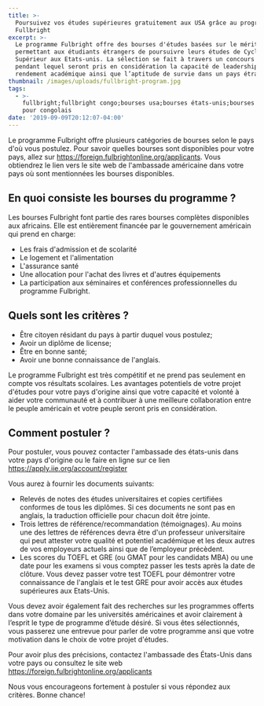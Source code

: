 ```yaml
---
title: >-
  Poursuivez vos études supérieures gratuitement aux USA grâce au programme
  Fullbright
excerpt: >-
  Le programme Fulbright offre des bourses d'études basées sur le mérite
  permettant aux étudiants étrangers de poursuivre leurs études de Cycle
  Supérieur aux Etats-unis. La sélection se fait à travers un concours ouvert
  pendant lequel seront pris en considération la capacité de leadership, le
  rendement académique ainsi que l’aptitude de survie dans un pays étranger.
thumbnail: /images/uploads/fullbright-program.jpg
tags:
  - >-
    fullbright;fullbright congo;bourses usa;bourses états-unis;bourses d'études
    pour congolais
date: '2019-09-09T20:12:07-04:00'
---
```

Le programme Fulbright offre plusieurs catégories de bourses selon le pays d'où vous postulez. Pour savoir quelles bourses sont disponibles pour votre pays, allez sur <a href="https://foreign.fulbrightonline.org/applicants" target="_blank" rel="noopener noreferrer">https://foreign.fulbrightonline.org/applicants</a>. Vous obtiendrez le lien vers le site web de l'ambassade américaine dans votre pays où sont mentionnées les bourses disponibles.

## En quoi consiste les bourses du programme ?

Les bourses Fulbright font partie des rares bourses complètes disponibles aux africains. Elle est entièrement financée par le gouvernement américain qui prend en charge:

* Les frais d'admission et de scolarité
* Le logement et l'alimentation
* L'assurance santé
* Une allocation pour l'achat des livres et d'autres équipements
* La participation aux séminaires et conférences professionnelles du programme Fulbright.

## Quels sont les critères ?

* Être citoyen résidant du pays à partir duquel vous postulez;
* Avoir un diplôme de license;
* Être en bonne santé;
* Avoir une bonne connaissance de l'anglais.

Le programme Fulbright est très compétitif et ne prend pas seulement en compte vos résultats scolaires. Les avantages potentiels de votre projet d'études pour votre pays d'origine ainsi que votre capacité et volonté à aider votre communauté et à contribuer à une meilleure collaboration entre le peuple américain et votre peuple seront pris en considération.

## Comment postuler ?

Pour postuler, vous pouvez contacter l'ambassade des états-unis dans votre pays d'origine ou le faire en ligne sur ce lien <a href="https://apply.iie.org/account/register" target="_blank" rel="noopener noreferrer">https://apply.iie.org/account/register</a>

Vous aurez à fournir les documents suivants:

* Relevés de notes des études universitaires et copies certifiées conformes de tous les diplômes. Si ces documents ne sont pas en anglais, la traduction officielle pour chacun doit être jointe.
* Trois lettres de référence/recommandation (témoignages). Au moins une des lettres de références devra être d'un professeur universitaire qui peut attester votre qualité et potentiel académique et les deux autres de vos employeurs actuels ainsi que de l’employeur précèdent.
* Les scores du TOEFL et GRE (ou GMAT pour les candidats MBA) ou une date pour les examens si vous comptez passer les tests après la date de clôture. Vous devez passer votre test TOEFL pour démontrer votre connaissance de l'anglais et le test GRE pour avoir accès aux études supérieures aux Etats-Unis.

Vous devez avoir également fait des recherches sur les programmes offerts dans votre domaine par les universités américaines et avoir clairement à l’esprit le type de programme d’étude désiré. Si vous êtes sélectionnés, vous passerez une entrevue pour parler de votre programme ansi que votre motivation dans le choix de votre projet d'études.

Pour avoir plus des précisions, contactez l'ambassade des États-Unis dans votre pays ou consultez le site web <a href="https://foreign.fulbrightonline.org/applicants" target="_blank" rel="noopener noreferrer">https://foreign.fulbrightonline.org/applicants</a>

Nous vous encourageons fortement à postuler si vous répondez aux critères. Bonne chance!

